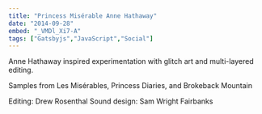 ```yaml
---
title: "Princess Misérable Anne Hathaway"
date: "2014-09-28"
embed: "_VMDl_Xi7-A"
tags: ["Gatsbyjs","JavaScript","Social"]
---
```


Anne Hathaway inspired experimentation with glitch art and multi-layered editing.

Samples from Les Misérables, Princess Diaries, and Brokeback Mountain

Editing: Drew Rosenthal
Sound design: Sam Wright Fairbanks

